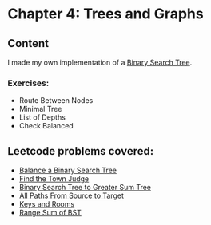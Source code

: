 # Chapter 4: Trees and Graphs

## Content

I made my own implementation of a [Binary Search Tree](BinarySearchTree.ts).

### Exercises:

* Route Between Nodes
* Minimal Tree
* List of Depths
* Check Balanced


## Leetcode problems covered:

* [Balance a Binary Search Tree](https://leetcode.com/problems/balance-a-binary-search-tree/)
* [Find the Town Judge](https://leetcode.com/problems/find-the-town-judge/)
* [Binary Search Tree to Greater Sum Tree](https://leetcode.com/problems/binary-search-tree-to-greater-sum-tree/)
* [All Paths From Source to Target](https://leetcode.com/problems/all-paths-from-source-to-target/)
* [Keys and Rooms](https://leetcode.com/problems/keys-and-rooms/)
* [Range Sum of BST](https://leetcode.com/problems/range-sum-of-bst/)